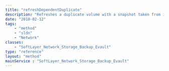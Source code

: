 ```yaml
---
title: "refreshDependentDuplicate"
description: "Refreshes a duplicate volume with a snapshot taken from its parent. This is deprecated now."
date: "2018-02-12"
tags:
    - "method"
    - "sldn"
    - "Network"
classes:
    - "SoftLayer_Network_Storage_Backup_Evault"
type: "reference"
layout: "method"
mainService : "SoftLayer_Network_Storage_Backup_Evault"
---
```

